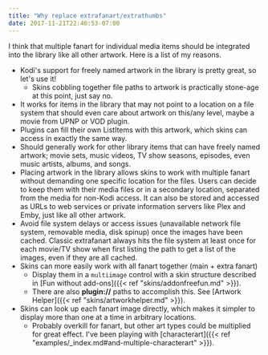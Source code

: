 ```yaml
---
title: "Why replace extrafanart/extrathumbs"
date: 2017-11-21T22:46:53-07:00
---
```


I think that multiple fanart for individual media items should be integrated into the
library like all other artwork. Here is a list of my reasons.

- Kodi's support for freely named artwork in the library is pretty great, so let's use it!
  - Skins cobbling together file paths to artwork is practically stone-age at this point,
    just say no.
- It works for items in the library that may not point to a location on a file system that
  should even care about artwork on this/any level, maybe a movie from UPNP or VOD plugin.
- Plugins can fill their own ListItems with this artwork, which skins can access in exactly the same way.
- Should generally work for other library items that can have freely named artwork;
  movie sets, music videos, TV show seasons, episodes, even music artists, albums, and songs.
- Placing artwork in the library allows skins to work with multiple fanart without demanding one
  specific location for the files. Users can decide to keep them with their media files or
  in a secondary location, separated from the media for non-Kodi access. It can
  also be stored and accessed as URLs to web services or private information servers
  like Plex and Emby, just like all other artwork.
- Avoid file system delays or access issues (unavailable network file system, removable media, disk spinup)
  once the images have been cached. Classic extrafanart always hits the file system at least once for each
  movie/TV show when first listing the path to get a list of the images, even if they are all cached.
- Skins can more easily work with all fanart together (main + extra fanart)
  - Display them in a `multiimage` control with a skin structure described in
    [Fun without add-ons]({{< ref "skins/addonfreefun.md" >}}).
  - There are also **plugin://** paths to accomplish this.
    See [Artwork Helper]({{< ref "skins/artworkhelper.md" >}}).
- Skins can look up each fanart image directly, which makes it simpler to display more than
  one at a time in arbitrary locations.
  - Probably overkill for fanart, but other art types could be multiplied for great effect.
    I've been playing with [characterart]({{< ref "examples/_index.md#and-multiple-characterart" >}}).
